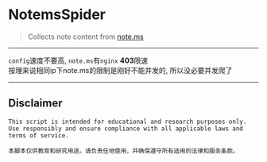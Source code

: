 # NotemsSpider

> Collects note content from [note.ms](https://note.ms)

---

`config`速度不要高, `note.ms`有`nginx` **403**限速  
按理来说相同ip下note.ms的限制是刚好不能并发的, 所以没必要并发爬了

---

## Disclaimer

```
This script is intended for educational and research purposes only. Use responsibly and ensure compliance with all applicable laws and terms of service.

本脚本仅供教育和研究用途。请负责任地使用，并确保遵守所有适用的法律和服务条款。
```